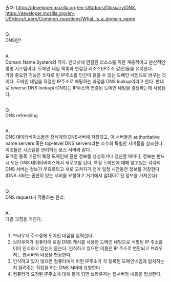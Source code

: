 출처: https://developer.mozilla.org/en-US/docs/Glossary/DNS, https://developer.mozilla.org/en-US/docs/Learn/Common_questions/What_is_a_domain_name<br/><br/>

Q.<br/>
DNS란?<br/><br/>

A.<br/>
Domain Name System의 약자. 인터넷에 연결된 리소스를 위한 계층적이고 분산적인 명명 시스템이다. 도메인 네임 목록과 연결된 리소스(IP주소 같은)들을 유지한다.<br/>
가장 중요한 기능은 숫자로 된 IP주소를 인간이 읽을 수 있는 도메인 네임으로 바꾸는 것이다. 도메인 네임을 적절한 IP주소로 매핑하는 과정을 DNS lookup이라고 한다. 반대로 reverse DNS lookup(rDNS)는 IP주소와 연결된 도메인 네임을 결정하는데 사용된다.<br/><br/>

Q.<br/>
DNS refreshing<br/><br/>

A.<br/>
DNS 데이터베이스들은 전세계의 DNS서버에 저장되고, 이 서버들은 authoritative name servers 혹은 top-level DNS servers라는 소수의 특별한 서버들을 참조한다. 이것들은 시스템을 관리하는 보스 서버와 같다.<br/>
도메인 등록 기관이 특정 도메인에 관한 정보를 생성하거나 갱신할 때마다, 정보는 반드시 모든 DNS 데이터베이스에서 새로고침 된다. 특정 도메인에 대해 알고있는 각각의 DNS 서버는 정보가 무효화되고 새로 고쳐지기 전에 일정 시간동안 정보를 저장한다(DNS 서버는 권한이 있는 서버를 요청하고 거기에서 업데이트된 정보를 가져온다).<br/><br/>

Q.<br/>
DNS request가 작동하는 원리.<br/><br/>

A.<br/>
다음 과정을 거친다.<br/><br/>
1. 브라우저 주소창에 도메인 네임을 입력한다.<br/>
2. 브라우저가 컴퓨터에 로컬 DNS 캐시를 사용한 도메인 네임으로 식별된 IP 주소를 이미 인식하고 있는지 묻는다. 인식하고 있으면 이름은 IP 주소로 변환되고 브라우저는 웹서버와 내용을 협상한다.<br/>
3. 인식하고 있지 않으면 컴퓨터에게 어떤 IP주소가 각 등록된 도메인네임과 일치하는지 알려주는 작업을 하는 DNS 서버에 요청한다.<br/>
4. 컴퓨터가 요청된 IP주소에 대해 알게 되면 브라우저는 웹서버와 내용을 협상한다.